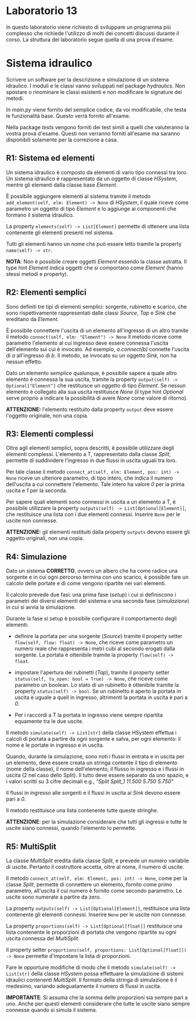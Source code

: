 # Laboratorio 13
In questo laboratorio viene richiesto di sviluppare un programma più complesso
che richiede l'utilizzo di molti dei concetti discussi durante il corso.
La struttura del laboratorio segue quella di una prova d'esame.


# Sistema idraulico
Scrivere un software per la descrizione e simulazione di un sistema idraulico.
I moduli e le classi vanno sviluppati nel package *hydraulics*.
Non spostare o rinominare le classi esistenti e non modificare le signature dei metodi.

In *main.py* viene fornito del semplice codice, da voi modificabile, che testa le funzionalità base.
Questo verrà fornito all'esame.

Nella package *tests* vengono forniti dei test simili a quelli che valuteranno la vostra prova d'esame.
Questi non verranno forniti all'esame ma saranno disponibili solamente per la correzione a casa.


## R1: Sistema ed elementi
Un sistema idraulico è composto da elementi di vario tipo connessi tra loro.
Un sistema idraulico è rappresentato da un oggetto di classe *HSystem*,
mentre gli elementi dalla classe base *Element*.

È possibile aggiungere elementi al sistema tramite il metodo ```add_element(self, elm: Element) -> None``` di *HSystem*,
il quale riceve come parametro un oggetto di tipo *Element*
e lo aggiunge ai componenti che formano il sistema idraulico.

La property ```elements(self) -> List[Element]```
permette di ottenere una lista contenente gli elementi presenti nel sistema.

Tutti gli elementi hanno un nome che può essere letto tramite la property ```name(self) -> str```.

**NOTA**: Non è possibile creare oggetti *Element* essendo la classe astratta.
Il type hint *Element* indica oggetti che si comportano come *Element* (hanno stessi metodi e property).


## R2: Elementi semplici
Sono definiti tre tipi di elementi semplici: sorgente, rubinetto e scarico,
che sono rispettivamente rappresentati dalle classi *Source*, *Tap* e *Sink* che ereditano da *Element*.

È possibile connettere l'uscita di un elemento all'ingresso di un altro
tramite il metodo ```connect(self, elm: "Element") -> None```
Il metodo riceve come parametro l'elemento al cui ingresso deve essere connessa l'uscita dell'elemento sui cui è invocato.
Ad esempio, *a.connect(b)* connette l'uscita di *a* all'ingresso di *b*.
Il metodo, se invocato su un oggetto *Sink*, non ha nessun effetto.

Dato un elemento semplice qualunque, è possibile sapere a quale altro elemento è connessa la sua uscita,
tramite la property ```output(self) -> Optional["Element"]``` che restituisce un oggetto di tipo *Element*.
Se nessun elemento è collegato alla sua uscita restituisce *None* 
(il type hint *Optional* serve proprio a indicare la possibilità di avere *None* come valore di ritorno).

**ATTENZIONE:** l'elemento restituito dalla property ```output``` deve essere l'oggetto originale, non una copia.


## R3: Elementi complessi
Oltre agli elementi semplici, sopra descritti, è possibile utilizzare degli elementi complessi.
L'elemento a T, rappresentato dalla classe *Split*,
permette di suddividere l'ingresso in due flussi in uscita uguali tra loro.

Per tale classe il metodo  ```connect_at(self, elm: Element, pos: int) -> None``` riceve un ulteriore parametro,
di tipo intero, che indica il numero dell'uscita a cui connettere l'elemento.
Tale intero ha valore *0* per la prima uscita e *1* per la seconda.

Per sapere quali elementi sono connessi in uscita a un elemento a T,
è possibile utilizzare la property ```outputs(self) -> List[Optional[Element]]```,
che restituisce una lista con i due elementi connessi.
Inserire ```None``` per le uscite non connesse.

**ATTENZIONE:** gli elementi restituiti dalla property ```outputs``` devono essere gli oggetto originali, non una copia.


## R4: Simulazione
Dato un sistema **CORRETTO**, ovvero un albero che ha come radice una sorgente
e in cui ogni percorso termina con uno scarico,
è possibile fare un calcolo delle portate e di come vengono ripartite nei vari elementi.

Il calcolo prevede due fasi: una prima fase (*setup*)
i cui si definiscono i parametri dei diversi elementi del sistema 
e una seconda fase (*simulazione*) in cui si avvia la simulazione.

Durante la fase si setup è possibile configurare il comportamento degli elementi:

- definire la portata per una sorgente (*Source*) tramite il property setter ```flow(self, flow: float) -> None```,
che riceve come parametro un numero reale che rappresenta i metri cubi al secondo erogati dalla sorgente.
La portata è ottenibile tramite la property ```flow(self) -> float```.

- impostare l'apertura dei rubinetti (*Tap*), tramite il property setter
```status(self, to_open: bool = True) -> None```, che riceve come parametro un boolean.
Lo stato di un rubinetto è ottenibile tramite la property ```status(self) -> bool```.
Se un rubinetto è aperto la portata in uscita è uguale a quell in ingresso,
altrimenti la portata in uscita è pari a *0*.

- Per i raccordi a T la portata in ingresso viene sempre ripartita equamente tra le due uscite.

Il metodo ```simulate(self) -> List[str]``` della classe HSystem effettua i calcoli di portata a partire da ogni sorgente e salva,
per ogni elemento: il nome e le portate in ingresso e in uscita.

Quando, durante la simulazione, sono noti i flussi in entrata e in uscita per un elemento,
deve essere creata un stringa contente il tipo di elemento (nome della classe),
il nome dell'elemento, il flusso in ingresso e i flussi in uscita (2 nel caso dello Split).
Il tutto deve essere separato da uno spazio, e i valori scritti su 3 cifre decimali e.g.,
*"Split Split_1 11.500 5.750 5.750"*

Il flussi in ingresso alle sorgenti e il flussi in uscita ai *Sink* devono essere pari a *0*.

Il metodo restituisce una lista contenente tutte queste stringhe.

**ATTENZIONE**: per la simulazione considerare che tutti gli ingressi e tutte le uscite siano connessi,
quando l'elemento lo permette.


## R5: MultiSplit
La classe *MultiSplit* eredita dalla classe *Split*, e prevede un numero variabile di uscite.
Pertanto il costruttore accetta, oltre al nome, il numero di uscite.

Il metodo ```connect_at(self, elm: Element, pos: int) -> None```, come per la classe *Split*,
permette di connettere un elemento, fornito come primo parametro, all'uscita il cui numero è fornito come secondo parametro.
Le uscite sono numerate a partire da zero.

La property ```outputs(self) -> List[Optional[Element]]```, restituisce una lista contenente gli elementi connessi.
Inserire ```None``` per le uscite non connesse.

La property ```proportions(self) -> List[Optional[float]]``` restituisce una lista contenente le proporzioni
di portata che vengono ripartite su ogni uscita connessa del *MultiSplit*.

Il property setter ```proportions(self, proportions: List[Optional[float]]) -> None```
permette d'impostare la lista di proporzioni.

Fare le opportune modifiche di modo che il metodo ```simulate(self) -> List[str]``` della classe *HSystem*
possa effettuare la simulazione di sistemi idraulici contenenti *MultiSplit*.
Il formato della stringa di simulazione è il medesimo, variando adeguatamente il numero di flussi in uscita.

**IMPORTANTE**: Si assuma che la somma delle proporzioni sia sempre pari a uno.
Anche per questi elementi considerare che tutte le uscite siano sempre connesse quando si simula il sistema.




